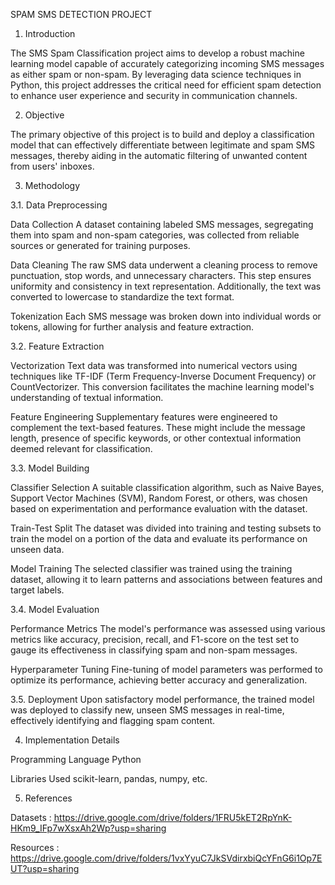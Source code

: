 SPAM SMS DETECTION PROJECT

1. Introduction

The SMS Spam Classification project aims to develop a robust machine learning model capable of accurately categorizing incoming SMS messages as either spam or non-spam. By leveraging data science techniques in Python, this project addresses the critical need for efficient spam detection to enhance user experience and security in communication channels.

2. Objective

The primary objective of this project is to build and deploy a classification model that can effectively differentiate between legitimate and spam SMS messages, thereby aiding in the automatic filtering of unwanted content from users' inboxes.

3. Methodology

3.1. Data Preprocessing

Data Collection A dataset containing labeled SMS messages, segregating them into spam and non-spam categories, was collected from reliable sources or generated for training purposes.

Data Cleaning The raw SMS data underwent a cleaning process to remove punctuation, stop words, and unnecessary characters. This step ensures uniformity and consistency in text representation. Additionally, the text was converted to lowercase to standardize the text format.

Tokenization Each SMS message was broken down into individual words or tokens, allowing for further analysis and feature extraction.

3.2. Feature Extraction

Vectorization Text data was transformed into numerical vectors using techniques like TF-IDF (Term Frequency-Inverse Document Frequency) or CountVectorizer. This conversion facilitates the machine learning model's understanding of textual information.

Feature Engineering Supplementary features were engineered to complement the text-based features. These might include the message length, presence of specific keywords, or other contextual information deemed relevant for classification.

3.3. Model Building

Classifier Selection A suitable classification algorithm, such as Naive Bayes, Support Vector Machines (SVM), Random Forest, or others, was chosen based on experimentation and performance evaluation with the dataset.

Train-Test Split The dataset was divided into training and testing subsets to train the model on a portion of the data and evaluate its performance on unseen data.

Model Training The selected classifier was trained using the training dataset, allowing it to learn patterns and associations between features and target labels.

3.4. Model Evaluation

Performance Metrics The model's performance was assessed using various metrics like accuracy, precision, recall, and F1-score on the test set to gauge its effectiveness in classifying spam and non-spam messages.

Hyperparameter Tuning Fine-tuning of model parameters was performed to optimize its performance, achieving better accuracy and generalization.

3.5. Deployment Upon satisfactory model performance, the trained model was deployed to classify new, unseen SMS messages in real-time, effectively identifying and flagging spam content.

4. Implementation Details

Programming Language Python

Libraries Used scikit-learn, pandas, numpy, etc.

5. References

Datasets : https://drive.google.com/drive/folders/1FRU5kET2RpYnK-HKm9_IFp7wXsxAh2Wp?usp=sharing

Resources : https://drive.google.com/drive/folders/1vxYyuC7JkSVdirxbiQcYFnG6i1Op7EUT?usp=sharing
